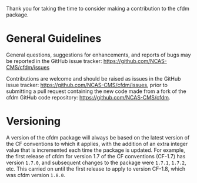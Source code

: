 Thank you for taking the time to consider making a contribution to the
cfdm package.

# General Guidelines

General questions, suggestions for enhancements, and reports of bugs
may be reported in the GitHub issue tracker:
https://github.com/NCAS-CMS/cfdm/issues

Contributions are welcome and should be raised as issues in the GitHub
issue tracker: https://github.com/NCAS-CMS/cfdm/issues, prior to
submitting a pull request containing the new code made from a fork of
the cfdm GitHub code repository: https://github.com/NCAS-CMS/cfdm.

# Versioning

A version of the cfdm package will always be based on the latest
version of the CF conventions to which it applies, with the addition
of an extra integer value that is incremented each time the package is
updated. For example, the first release of cfdm for version 1.7 of the
CF conventions (CF-1.7) has version `1.7.0`, and subsequent changes to
the package were `1.7.1`, `1.7.2`, etc. This carried on until the
first release to apply to version CF-1.8, which was cfdm version
`1.8.0`.
